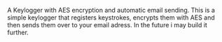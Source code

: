 A Keylogger with AES encryption and automatic email sending.
This is a simple keylogger that registers keystrokes, encrypts them with AES and then sends them over to your email adress.
In the future i may build it further.
